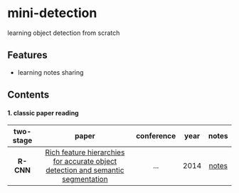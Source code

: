# mini-detection
learning object detection from scratch

## Features
- learning notes sharing

## Contents
#### 1. classic paper reading


|two-stage|paper|conference|year|notes|
|:---:|:---:|:---:|:---:|:---:
| __R-CNN__ |[Rich feature hierarchies for accurate object detection and semantic segmentation](https://arxiv.org/abs/1311.2524)|...|2014|[notes](https://github.com/rentainhe/pytorch-models/blob/master/notes/efficient-networks/Octave%20Conv.md)

